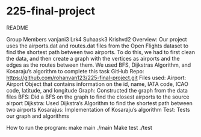 # 225-final-project

README

Group Members
vanjani3
Lrk4
Suhaask3
Krishvd2
Overview:
Our project uses the airports.dat and routes.dat files from the Open Flights dataset to find the shortest path between two airports. To do this, we had to first clean the data, and then create a graph with the vertices as airports and the edges as the routes between them. We used BFS, Dijkstras Algorithm, and Kosaraju’s algorithm to complete this task
GitHub Repo:
https://github.com/rohanvan123/225-final-project.git
Files used: 
Airport: Airport Object that contains information on the id, name, IATA code, ICAO code, latitude, and longitude
Graph: Constructed the graph from the data files
BFS: Did a BFS on the graph to find the closest airports to the source airport
Dijkstra: Used Dijkstra’s Algorithm to find the shortest path between two airports
Kosarajus: Implementation of Kosaraju’s algorithm
Test: Tests our graph and algorithms
 
How to run the program:
make main
./main
Make test
./test
